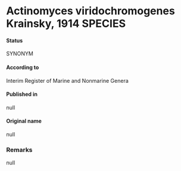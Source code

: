 # Actinomyces viridochromogenes Krainsky, 1914 SPECIES

#### Status
SYNONYM

#### According to
Interim Register of Marine and Nonmarine Genera

#### Published in
null

#### Original name
null

### Remarks
null